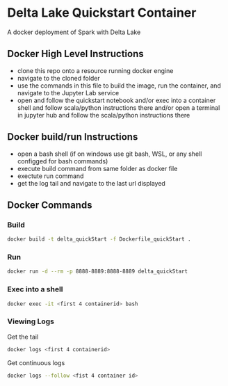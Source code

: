 # Delta Lake Quickstart Container

A docker deployment of Spark with Delta Lake


## Docker High Level Instructions

- clone this repo onto a resource running docker engine
- navigate to the cloned folder
- use the commands in this file to build the image, run the container, and navigate to the Jupyter Lab service
- open and follow the quickstart notebook and/or exec into a container shell and follow scala/python instructions there and/or open a terminal in jupyter hub and follow the scala/python instructions there

## Docker build/run Instructions

- open a bash shell (if on windows use git bash, WSL, or any shell configged for bash commands)
- execute build command from same folder as docker file
- exectute run command
- get the log tail and navigate to the last url displayed

## Docker Commands

### Build

```bash
docker build -t delta_quickStart -f Dockerfile_quickStart .
```

### Run

```bash
docker run -d --rm -p 8888-8889:8888-8889 delta_quickStart 
```

### Exec into a shell
```bash
docker exec -it <first 4 containerid> bash
```

### Viewing Logs

Get the tail
```bash
docker logs <first 4 containerid>
```

Get continuous logs

```bash
docker logs --follow <fist 4 container id>
```